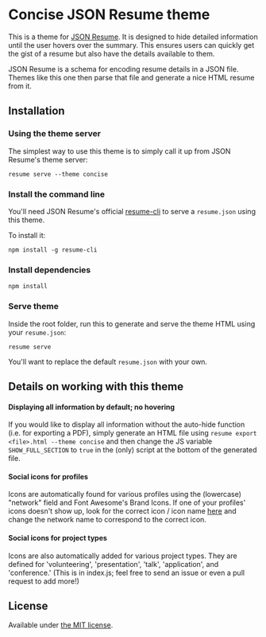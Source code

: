 # Concise JSON Resume theme
<!-- [![](https://badge.fury.io/js/jsonresume-theme-concise.svg)](https://www.npmjs.org/package/jsonresume-theme-concise) -->
This is a theme for [JSON Resume](http://jsonresume.org). It is designed to hide detailed information until the user hovers over the summary. This ensures users can quickly get the gist of a resume but also have the details available to them.

JSON Resume is a schema for encoding resume details in a JSON file. Themes like this one then parse that file and generate a nice HTML resume from it.

## Installation
### Using the theme server
The simplest way to use this theme is to simply call it up from JSON Resume's theme server:

```
resume serve --theme concise
```

### Install the command line

You'll need JSON Resume's official [resume-cli](https://github.com/jsonresume/resume-cli) to serve a `resume.json` using this theme.

To install it:

```
npm install -g resume-cli
```

### Install dependencies
```
npm install
```

### Serve theme

Inside the root folder, run this to generate and serve the theme HTML using your `resume.json`:

```
resume serve
```

You'll want to replace the default `resume.json` with your own.

## Details on working with this theme

#### Displaying all information by default; no hovering
If you would like to display all information without the auto-hide function (i.e. for exporting a PDF), simply generate an HTML file using `resume export <file>.html --theme concise` and then change the JS variable `SHOW_FULL_SECTION` to `true` in the (only) script at the bottom of the generated file.

#### Social icons for profiles
Icons are automatically found for various profiles using the (lowercase) "network" field and Font Awesome's Brand Icons. If one of your profiles' icons doesn't show up, look for the correct icon / icon name [here](http://fontawesome.io/icons#brand) and change the network name to correspond to the correct icon.
<!-- If there is not an available icon, the network name is simply shown. -->

#### Social icons for project types
Icons are also automatically added for various project types. They are defined for 'volunteering', 'presentation', 'talk', 'application', and 'conference.' (This is in index.js; feel free to send an issue or even a pull request to add more!)

## License

Available under [the MIT license](http://mths.be/mit).
